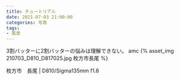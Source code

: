```yaml
---
title: チュートリアル
date: 2021-07-03 21:00:00
categories: 写真
tags:
- 風景
---
```


3割バッターに2割バッターの悩みは理解できない。
amc
{% asset_img 210703_D810_D817025.jpg 枚方市長尾 %}

枚方市　長尾 | D810/Sigma135mm f1.8